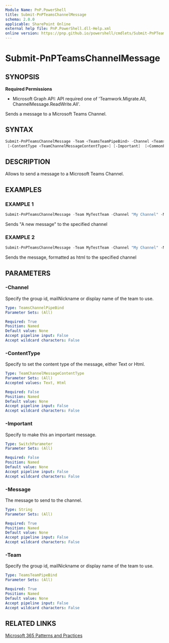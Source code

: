 ```yaml
---
Module Name: PnP.PowerShell
title: Submit-PnPTeamsChannelMessage
schema: 2.0.0
applicable: SharePoint Online
external help file: PnP.PowerShell.dll-Help.xml
online version: https://pnp.github.io/powershell/cmdlets/Submit-PnPTeamsChannelMessage.html
---
```

 
# Submit-PnPTeamsChannelMessage

## SYNOPSIS

**Required Permissions**

  * Microsoft Graph API: API required one of 'Teamwork.Migrate.All, ChannelMessage.ReadWrite.All'.

Sends a message to a Microsoft Teams Channel.

## SYNTAX

```powershell
Submit-PnPTeamsChannelMessage -Team <TeamsTeamPipeBind> -Channel <TeamsChannelPipeBind> -Message <String>
 [-ContentType <TeamChannelMessageContentType>] [-Important]  [<CommonParameters>]
```

## DESCRIPTION

Allows to send a message to a Microsoft Teams Channel.

## EXAMPLES

### EXAMPLE 1
```powershell
Submit-PnPTeamsChannelMessage -Team MyTestTeam -Channel "My Channel" -Message "A new message"
```

Sends "A new message" to the specified channel

### EXAMPLE 2
```powershell
Submit-PnPTeamsChannelMessage -Team MyTestTeam -Channel "My Channel" -Message "<strong>A bold new message</strong>" -ContentType Html
```

Sends the message, formatted as html to the specified channel

## PARAMETERS

### -Channel
Specify the group id, mailNickname or display name of the team to use.

```yaml
Type: TeamsChannelPipeBind
Parameter Sets: (All)

Required: True
Position: Named
Default value: None
Accept pipeline input: False
Accept wildcard characters: False
```

### -ContentType
Specify to set the content type of the message, either Text or Html.

```yaml
Type: TeamChannelMessageContentType
Parameter Sets: (All)
Accepted values: Text, Html

Required: False
Position: Named
Default value: None
Accept pipeline input: False
Accept wildcard characters: False
```

### -Important
Specify to make this an important message.

```yaml
Type: SwitchParameter
Parameter Sets: (All)

Required: False
Position: Named
Default value: None
Accept pipeline input: False
Accept wildcard characters: False
```

### -Message
The message to send to the channel.

```yaml
Type: String
Parameter Sets: (All)

Required: True
Position: Named
Default value: None
Accept pipeline input: False
Accept wildcard characters: False
```

### -Team
Specify the group id, mailNickname or display name of the team to use.

```yaml
Type: TeamsTeamPipeBind
Parameter Sets: (All)

Required: True
Position: Named
Default value: None
Accept pipeline input: False
Accept wildcard characters: False
```

## RELATED LINKS

[Microsoft 365 Patterns and Practices](https://aka.ms/m365pnp)

